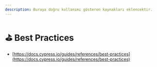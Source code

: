 ```yaml
---
description: Buraya doğru kullanımı gösteren kaynakları eklencektir.
---
```


# ⛳ Best Practices

* [https://docs.cypress.io/guides/references/best-practices](https://docs.cypress.io/guides/references/best-practices)
